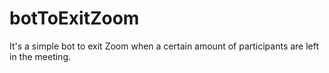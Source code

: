 # botToExitZoom
It's a simple bot to exit Zoom when a certain amount of participants are left in the meeting.
